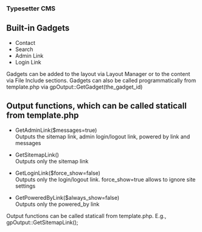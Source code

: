 ### Typesetter CMS ###

## Built-in Gadgets ##
* Contact
* Search
* Admin Link
* Login Link

Gadgets can be added to the layout via Layout Manager or to the content via File Include sections. Gadgets can also be called programmatically from template.php via gpOutput::GetGadget(the_gadget_id)

## Output functions, which can be called staticall from template.php  ##

* GetAdminLink($messages=true)  
			Outputs the sitemap link, admin login/logout link, powered by link and messages


* GetSitemapLink()  
			Outputs only the sitemap link


* GetLoginLink($force_show=false)  
			Outputs only the login/logout link. force_show=true allows to ignore site settings


* GetPoweredByLink($always_show=false)  
			Outputs only the powered_by link


Output functions can be called staticall from template.php. E.g., gpOutput::GetSitemapLink();
